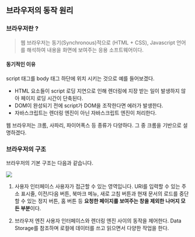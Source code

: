 ## 브라우저의 동작 원리

### 브라우저란 ?

> 웹 브라우저는 동기(Synchronous)적으로 (HTML + CSS), Javascript 언어를 해석하여 내용을 화면에 보여주는 응용 소프트웨어이다.

#### 동기적인 이유

script 태그를 body 태그 하단에 위치 시키는 것으로 예를 들어보겠다.

- HTML 요소들이 script 로딩 지연으로 인해 렌더링에 지장 받는 일이 발생하지 않아 페이지 로딩 시간이 단축된다.
- DOM이 완성되기 전에 script가 DOM을 조작한다면 에러가 발생한다.
- 자바스크립트는 렌더링 엔진이 아닌 자바스크립트 엔진이 처리한다.

웹 브라우저는 크롬, 사파리, 파이어폭스 등 종류가 다양하다. 그 중 크롬을 기반으로 설명하겠다.

### 브라우저의 구조

브라우저의 기본 구조는 다음과 같습니다.

![](https://img1.daumcdn.net/thumb/R1280x0/?scode=mtistory2&fname=https%3A%2F%2Fblog.kakaocdn.net%2Fdn%2FRYadO%2Fbtrb82lgpwU%2F9nSSKSKfgpnwI2KKkxf4w1%2Fimg.png)

1. 사용자 인터페이스
   사용자가 접근할 수 있는 영역입니다. URI를 입력할 수 있는 주소 표시줄, 이전/다음 버튼, 북마크 메뉴, 새로 고침 버튼과 현재 문서의 로드를 중단할 수 있는 정지 버튼, 홈 버튼 등 **요청한 페이지를 보여주는 창을 제외한 나머지 모든 부분**이다.

2. 브라우저 엔진
   사용자 인터페이스와 렌더링 엔진 사이의 동작을 제어한다. Data Storage를 참조하며 로컬에 데이터를 쓰고 읽으면서 다양한 작업을 한다.
